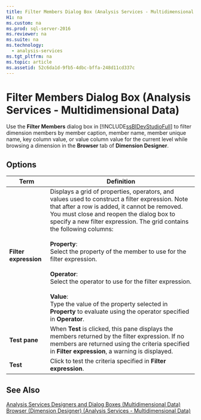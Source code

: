```yaml
---
title: Filter Members Dialog Box (Analysis Services - Multidimensional Data)
H1: na
ms.custom: na
ms.prod: sql-server-2016
ms.reviewer: na
ms.suite: na
ms.technology: 
  - analysis-services
ms.tgt_pltfrm: na
ms.topic: article
ms.assetid: 52c6da1d-9fb5-4dbc-bffa-248d11cd337c
---
```

# Filter Members Dialog Box (Analysis Services - Multidimensional Data)
  Use the **Filter Members** dialog box in [!INCLUDE[ssBIDevStudioFull](../../Topics/TopicNameContainA/includes/ssBIDevStudioFull_md.md)] to filter dimension members by member caption, member name, member unique name, key column value, or value column value for the current level while browsing a dimension in the **Browser** tab of **Dimension Designer**.  
  
## Options  
  
|Term|Definition|  
|----------|----------------|  
|**Filter expression**|Displays a grid of properties, operators, and values used to construct a filter expression.  Note that after a row is added, it cannot be removed. You must close and reopen the dialog box to specify a new filter expression. The grid contains the following columns:<br /><br /> **Property**:<br />                      Select the property of the member to use for the filter expression.<br /><br /> **Operator**:<br />                      Select the operator to use for the filter expression.<br /><br /> **Value**:<br />                      Type the value of the property selected in **Property** to evaluate using the operator specified in **Operator**.|  
|**Test pane**|When **Test** is clicked, this pane displays the members returned by the filter expression. If no members are returned using the criteria specified in **Filter expression**, a warning is displayed.|  
|**Test**|Click to test the criteria specified in **Filter expression**.|  
  
## See Also  
 [Analysis Services Designers and Dialog Boxes &#40;Multidimensional Data&#41;](../../Topics/TopicNameNotContainA/Analysis-Services-Designers-and-Dialog-Boxes--Multidimensional-Data-.md)   
 [Browser &#40;Dimension Designer&#41; &#40;Analysis Services - Multidimensional Data&#41;](../../Topics/TopicNameNotContainA/Browser--Dimension-Designer---Analysis-Services---Multidimensional-Data-.md)  
  
  